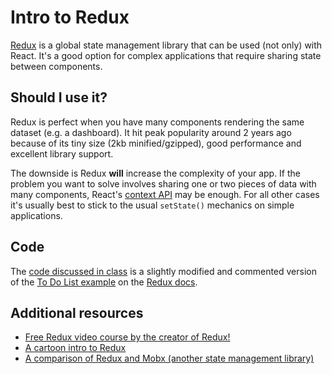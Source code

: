 # Intro to Redux

[Redux](https://redux.js.org) is a global state management library that can be used (not only) with React. It's a good option for complex applications that require sharing state between components.

## Should I use it?

Redux is perfect when you have many components rendering the same dataset (e.g. a dashboard). It hit peak popularity around 2 years ago because of its tiny size (2kb minified/gzipped), good performance and excellent library support.

The downside is Redux **will** increase the complexity of your app. If the problem you want to solve involves sharing one or two pieces of data with many components, React's [context API](https://reactjs.org/docs/context.html) may be enough. For all other cases it's usually best to stick to the usual `setState()` mechanics on simple applications.

## Code

The [code discussed in class](todos) is a slightly modified and commented version of the [To Do List example](https://redux.js.org/basics/exampletodolist) on the [Redux docs](https://redux.js.org/basics).

## Additional resources

* [Free Redux video course by the creator of Redux!](https://egghead.io/courses/getting-started-with-redux)
* [A cartoon intro to Redux](https://code-cartoons.com/a-cartoon-intro-to-redux-3afb775501a6)
* [A comparison of Redux and Mobx (another state management library)](https://hackernoon.com/introduction-to-redux-and-mobx-e6fa98b6479)
